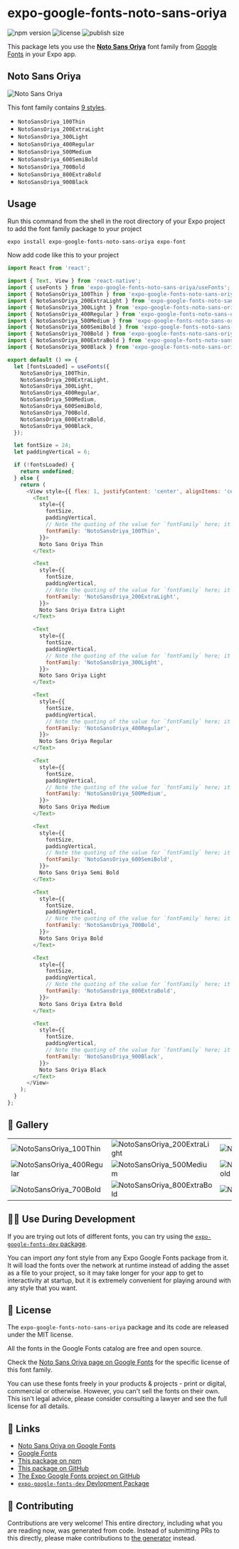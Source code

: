 # expo-google-fonts-noto-sans-oriya

![npm version](https://flat.badgen.net/npm/v/expo-google-fonts-noto-sans-oriya)
![license](https://flat.badgen.net/github/license/expo/google-fonts)
![publish size](https://flat.badgen.net/packagephobia/install/expo-google-fonts-noto-sans-oriya)

This package lets you use the [**Noto Sans Oriya**](https://fonts.google.com/specimen/Noto+Sans+Oriya) font family from [Google Fonts](https://fonts.google.com/) in your Expo app.

## Noto Sans Oriya

![Noto Sans Oriya](./font-family.png)

This font family contains [9 styles](#-gallery).

- `NotoSansOriya_100Thin`
- `NotoSansOriya_200ExtraLight`
- `NotoSansOriya_300Light`
- `NotoSansOriya_400Regular`
- `NotoSansOriya_500Medium`
- `NotoSansOriya_600SemiBold`
- `NotoSansOriya_700Bold`
- `NotoSansOriya_800ExtraBold`
- `NotoSansOriya_900Black`

## Usage

Run this command from the shell in the root directory of your Expo project to add the font family package to your project
```sh
expo install expo-google-fonts-noto-sans-oriya expo-font
```

Now add code like this to your project
```js
import React from 'react';

import { Text, View } from 'react-native';
import { useFonts } from 'expo-google-fonts-noto-sans-oriya/useFonts';
import { NotoSansOriya_100Thin } from 'expo-google-fonts-noto-sans-oriya/100Thin';
import { NotoSansOriya_200ExtraLight } from 'expo-google-fonts-noto-sans-oriya/200ExtraLight';
import { NotoSansOriya_300Light } from 'expo-google-fonts-noto-sans-oriya/300Light';
import { NotoSansOriya_400Regular } from 'expo-google-fonts-noto-sans-oriya/400Regular';
import { NotoSansOriya_500Medium } from 'expo-google-fonts-noto-sans-oriya/500Medium';
import { NotoSansOriya_600SemiBold } from 'expo-google-fonts-noto-sans-oriya/600SemiBold';
import { NotoSansOriya_700Bold } from 'expo-google-fonts-noto-sans-oriya/700Bold';
import { NotoSansOriya_800ExtraBold } from 'expo-google-fonts-noto-sans-oriya/800ExtraBold';
import { NotoSansOriya_900Black } from 'expo-google-fonts-noto-sans-oriya/900Black';

export default () => {
  let [fontsLoaded] = useFonts({
    NotoSansOriya_100Thin,
    NotoSansOriya_200ExtraLight,
    NotoSansOriya_300Light,
    NotoSansOriya_400Regular,
    NotoSansOriya_500Medium,
    NotoSansOriya_600SemiBold,
    NotoSansOriya_700Bold,
    NotoSansOriya_800ExtraBold,
    NotoSansOriya_900Black,
  });

  let fontSize = 24;
  let paddingVertical = 6;

  if (!fontsLoaded) {
    return undefined;
  } else {
    return (
      <View style={{ flex: 1, justifyContent: 'center', alignItems: 'center' }}>
        <Text
          style={{
            fontSize,
            paddingVertical,
            // Note the quoting of the value for `fontFamily` here; it expects a string!
            fontFamily: 'NotoSansOriya_100Thin',
          }}>
          Noto Sans Oriya Thin
        </Text>

        <Text
          style={{
            fontSize,
            paddingVertical,
            // Note the quoting of the value for `fontFamily` here; it expects a string!
            fontFamily: 'NotoSansOriya_200ExtraLight',
          }}>
          Noto Sans Oriya Extra Light
        </Text>

        <Text
          style={{
            fontSize,
            paddingVertical,
            // Note the quoting of the value for `fontFamily` here; it expects a string!
            fontFamily: 'NotoSansOriya_300Light',
          }}>
          Noto Sans Oriya Light
        </Text>

        <Text
          style={{
            fontSize,
            paddingVertical,
            // Note the quoting of the value for `fontFamily` here; it expects a string!
            fontFamily: 'NotoSansOriya_400Regular',
          }}>
          Noto Sans Oriya Regular
        </Text>

        <Text
          style={{
            fontSize,
            paddingVertical,
            // Note the quoting of the value for `fontFamily` here; it expects a string!
            fontFamily: 'NotoSansOriya_500Medium',
          }}>
          Noto Sans Oriya Medium
        </Text>

        <Text
          style={{
            fontSize,
            paddingVertical,
            // Note the quoting of the value for `fontFamily` here; it expects a string!
            fontFamily: 'NotoSansOriya_600SemiBold',
          }}>
          Noto Sans Oriya Semi Bold
        </Text>

        <Text
          style={{
            fontSize,
            paddingVertical,
            // Note the quoting of the value for `fontFamily` here; it expects a string!
            fontFamily: 'NotoSansOriya_700Bold',
          }}>
          Noto Sans Oriya Bold
        </Text>

        <Text
          style={{
            fontSize,
            paddingVertical,
            // Note the quoting of the value for `fontFamily` here; it expects a string!
            fontFamily: 'NotoSansOriya_800ExtraBold',
          }}>
          Noto Sans Oriya Extra Bold
        </Text>

        <Text
          style={{
            fontSize,
            paddingVertical,
            // Note the quoting of the value for `fontFamily` here; it expects a string!
            fontFamily: 'NotoSansOriya_900Black',
          }}>
          Noto Sans Oriya Black
        </Text>
      </View>
    );
  }
};

```

## 🔡 Gallery


||||
|-|-|-|
|![NotoSansOriya_100Thin](.//100Thin/NotoSansOriya_100Thin.ttf.png)|![NotoSansOriya_200ExtraLight](.//200ExtraLight/NotoSansOriya_200ExtraLight.ttf.png)|![NotoSansOriya_300Light](.//300Light/NotoSansOriya_300Light.ttf.png)||
|![NotoSansOriya_400Regular](.//400Regular/NotoSansOriya_400Regular.ttf.png)|![NotoSansOriya_500Medium](.//500Medium/NotoSansOriya_500Medium.ttf.png)|![NotoSansOriya_600SemiBold](.//600SemiBold/NotoSansOriya_600SemiBold.ttf.png)||
|![NotoSansOriya_700Bold](.//700Bold/NotoSansOriya_700Bold.ttf.png)|![NotoSansOriya_800ExtraBold](.//800ExtraBold/NotoSansOriya_800ExtraBold.ttf.png)|![NotoSansOriya_900Black](.//900Black/NotoSansOriya_900Black.ttf.png)||


## 👩‍💻 Use During Development

If you are trying out lots of different fonts, you can try using the [`expo-google-fonts-dev` package](https://github.com/freeboub/google-fonts/tree/master/font-packages/dev#readme).

You can import *any* font style from any Expo Google Fonts package from it. It will load the fonts
over the network at runtime instead of adding the asset as a file to your project, so it may take longer
for your app to get to interactivity at startup, but it is extremely convenient
for playing around with any style that you want.

## 📖 License

The `expo-google-fonts-noto-sans-oriya` package and its code are released under the MIT license.

All the fonts in the Google Fonts catalog are free and open source.

Check the [Noto Sans Oriya page on Google Fonts](https://fonts.google.com/specimen/Noto+Sans+Oriya) for the specific license of this font family.

You can use these fonts freely in your products & projects - print or digital, commercial or otherwise. However, you can't sell the fonts on their own. This isn't legal advice, please consider consulting a lawyer and see the full license for all details.

## 🔗 Links

- [Noto Sans Oriya on Google Fonts](https://fonts.google.com/specimen/Noto+Sans+Oriya)
- [Google Fonts](https://fonts.google.com/)
- [This package on npm](https://www.npmjs.com/package/expo-google-fonts-noto-sans-oriya)
- [This package on GitHub](https://github.com/freeboub/google-fonts/tree/master/font-packages/noto-sans-oriya)
- [The Expo Google Fonts project on GitHub](https://github.com/freeboub/google-fonts)
- [`expo-google-fonts-dev` Devlopment Package](https://github.com/freeboub/google-fonts/tree/master/font-packages/dev)

## 🤝 Contributing

Contributions are very welcome! This entire directory, including what you are reading now, was generated from code. Instead of submitting PRs to this directly, please make contributions to [the generator](https://github.com/freeboub/google-fonts/tree/master/packages/generator) instead.
